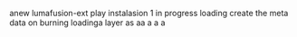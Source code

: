  anew lumafusion-ext
play
instalasion 1
in progress
loading
create the meta
data on burning
loadinga
layer
as
aa
a
a
a
